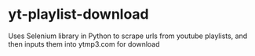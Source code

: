 # yt-playlist-download
Uses Selenium library in Python to scrape urls from youtube playlists, and then inputs them into ytmp3.com for download
